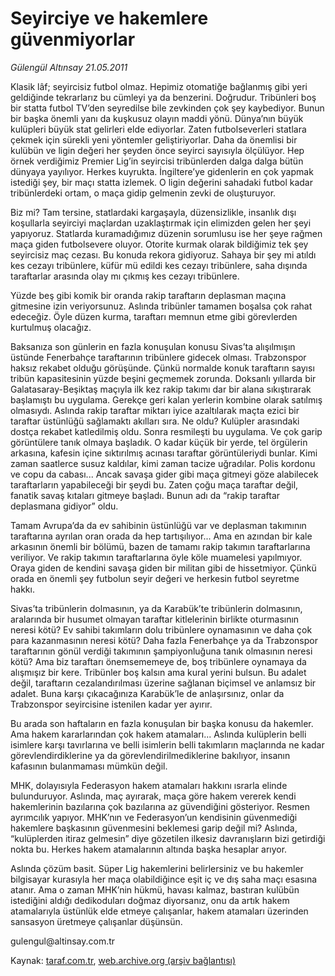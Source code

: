# Seyirciye ve hakemlere güvenmiyorlar

*Gülengül Altınsay 21.05.2011*

<div class="yazi"><p>Klasik lâf; seyircisiz futbol olmaz. Hepimiz otomatiğe bağlanmış gibi yeri geldiğinde tekrarlarız bu cümleyi ya da benzerini. Doğrudur. Tribünleri boş bir statta futbol TV’den seyredilse bile zevkinden çok şey kaybediyor. Bunun bir başka önemli yanı da kuşkusuz olayın maddi yönü. Dünya’nın büyük kulüpleri büyük stat gelirleri elde ediyorlar. Zaten futbolseverleri statlara çekmek için sürekli yeni yöntemler geliştiriyorlar. Daha da önemlisi bir kulübün ve ligin değeri her şeyden önce seyirci sayısıyla ölçülüyor. Hep örnek verdiğimiz Premier Lig’in seyircisi tribünlerden dalga dalga bütün dünyaya yayılıyor. Herkes kuyrukta. İngiltere’ye gidenlerin en çok yapmak istediği şey, bir maçı statta izlemek. O ligin değerini sahadaki futbol kadar tribünlerdeki ortam, o maça gidip gelmenin zevki de oluşturuyor.</p>
<p>Biz mi? Tam tersine, statlardaki kargaşayla, düzensizlikle, insanlık dışı koşullarla seyirciyi maçlardan uzaklaştırmak için elimizden gelen her şeyi yapıyoruz. Statlarda kuramadığımız düzenin sorumlusu ise her şeye rağmen maça giden futbolsevere oluyor. Otorite kurmak olarak bildiğimiz tek şey seyircisiz maç cezası. Bu konuda rekora gidiyoruz. Sahaya bir şey mi atıldı kes cezayı tribünlere, küfür mü edildi kes cezayı tribünlere, saha dışında taraftarlar arasında olay mı çıkmış kes cezayı tribünlere.</p>
<p>Yüzde beş gibi komik bir oranda rakip taraftarın deplasman maçına gitmesine izin veriyorsunuz. Aslında tribünler tamamen boşalsa çok rahat edeceğiz. Öyle düzen kurma, taraftarı memnun etme gibi görevlerden kurtulmuş olacağız.</p>
<p>Baksanıza son günlerin en fazla konuşulan konusu Sivas’ta alışılmışın üstünde Fenerbahçe taraftarının tribünlere gidecek olması. Trabzonspor haksız rekabet olduğu görüşünde. Çünkü normalde konuk taraftarın sayısı tribün kapasitesinin yüzde beşini geçmemek zorunda. Doksanlı yıllarda bir Galatasaray-Beşiktaş maçıyla ilk kez rakip takımı dar bir alana sıkıştırarak başlamıştı bu uygulama. Gerekçe geri kalan yerlerin kombine olarak satılmış olmasıydı. Aslında rakip taraftar miktarı iyice azaltılarak maçta ezici bir taraftar üstünlüğü sağlamaktı akılları sıra. Ne oldu? Kulüpler arasındaki dostça rekabet katledilmiş oldu. Sonra resmileşti bu uygulama. Ve çok garip görüntülere tanık olmaya başladık. O kadar küçük bir yerde, tel örgülerin arkasına, kafesin içine sıktırılmış acınası taraftar görüntüleriydi bunlar. Kimi zaman saatlerce susuz kaldılar, kimi zaman tacize uğradılar. Polis kordonu ve copu da cabası... Ancak savaşa gider gibi maça gitmeyi göze alabilecek taraftarların yapabileceği bir şeydi bu. Zaten çoğu maça taraftar değil, fanatik savaş kıtaları gitmeye başladı. Bunun adı da “rakip taraftar deplasmana gidiyor” oldu.</p>
<p>Tamam Avrupa’da da ev sahibinin üstünlüğü var ve deplasman takımının taraftarına ayrılan oran orada da hep tartışılıyor... Ama en azından bir kale arkasının önemli bir bölümü, bazen de tamamı rakip takımın taraftarlarına veriliyor. Ve rakip takımın taraftarlarına öyle köle muamelesi yapılmıyor. Oraya giden de kendini savaşa giden bir militan gibi de hissetmiyor. Çünkü orada en önemli şey futbolun seyir değeri ve herkesin futbol seyretme hakkı.</p>
<p>Sivas’ta tribünlerin dolmasının, ya da Karabük’te tribünlerin dolmasının, aralarında bir husumet olmayan taraftar kitlelerinin birlikte oturmasının neresi kötü? Ev sahibi takımların dolu tribünlere oynamasının ve daha çok para kazanmasının neresi kötü? Daha fazla Fenerbahçe ya da Trabzonspor taraftarının gönül verdiği takımının şampiyonluğuna tanık olmasının neresi kötü? Ama biz taraftarı önemsememeye de, boş tribünlere oynamaya da alışmışız bir kere. Tribünler boş kalsın ama kural yerini bulsun. Bu adalet değil, taraftarın cezalandırılması üzerine sağlanan biçimsel ve anlamsız bir adalet. Buna karşı çıkacağınıza Karabük’le de anlaşırsınız, onlar da Trabzonspor seyircisine istenilen kadar yer ayırır.</p>
<p>Bu arada son haftaların en fazla konuşulan bir başka konusu da hakemler. Ama hakem kararlarından çok hakem atamaları... Aslında kulüplerin belli isimlere karşı tavırlarına ve belli isimlerin belli takımların maçlarında ne kadar görevlendirdiklerine ya da görevlendirilmediklerine bakılıyor, insanın kafasının bulanmaması mümkün değil.</p>
<p>MHK, dolayısıyla Federasyon hakem atamaları hakkını ısrarla elinde bulunduruyor. Aslında, maç ayırarak, maça göre hakem vererek kendi hakemlerinin bazılarına çok bazılarına az güvendiğini gösteriyor. Resmen ayrımcılık yapıyor. MHK’nın ve Federasyon’un kendisinin güvenmediği hakemlere başkasının güvenmesini beklemesi garip değil mi? Aslında, “kulüplerden itiraz gelmesin” diye gözetilen ilkesiz davranışların bizi getirdiği nokta bu. Herkes hakem atamalarının altında başka hesaplar arıyor.</p>
<p>Aslında çözüm basit. Süper Lig hakemlerini belirlersiniz ve bu hakemler bilgisayar kurasıyla her maça olabildiğince eşit iç ve dış saha maçı esasına atanır. Ama o zaman MHK’nin hükmü, havası kalmaz, bastıran kulübün istediğini aldığı dedikoduları doğmaz diyorsanız, onu da artık hakem atamalarıyla üstünlük elde etmeye çalışanlar, hakem atamaları üzerinden sansasyon üretmeye çalışanlar düşünsün.</p>
<p>gulengul@altinsay.com.tr</p>
</div>

Kaynak: [taraf.com.tr](http://www.taraf.com.tr/gulengul-altinsay/makale-seyirciye-ve-hakemlere-guvenmiyorlar.htm), [web.archive.org (arşiv bağlantısı)](http://web.archive.org/web/20130624035919/http://www.taraf.com.tr/gulengul-altinsay/makale-seyirciye-ve-hakemlere-guvenmiyorlar.htm)
